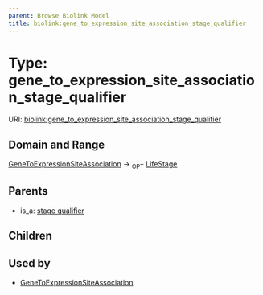 ```yaml
---
parent: Browse Biolink Model
title: biolink:gene_to_expression_site_association_stage_qualifier
---
```


# Type: gene_to_expression_site_association_stage_qualifier




URI: [biolink:gene_to_expression_site_association_stage_qualifier](https://w3id.org/biolink/vocab/gene_to_expression_site_association_stage_qualifier)

## Domain and Range

[GeneToExpressionSiteAssociation](GeneToExpressionSiteAssociation.md) ->  <sub>OPT</sub> [LifeStage](LifeStage.md)

## Parents

 *  is_a: [stage qualifier](stage_qualifier.md)

## Children


## Used by

 * [GeneToExpressionSiteAssociation](GeneToExpressionSiteAssociation.md)
